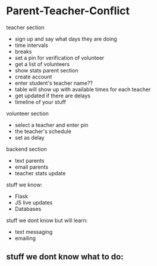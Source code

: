# Parent-Teacher-Conflict


teacher section
- sign up and say what days they are doing
- time intervals
- breaks
- set a pin for verification of volunteer
- get a list of volunteers
- show stats
parent section
- create account
- enter student's teacher name??
- table will show up with available times for each teacher
- get updated if there are delays
- timeline of your stuff

volunteer section
- select a teacher and enter pin
- the teacher's schedule
- set as delay

backend section
- text parents
- email parents
- teacher stats update


stuff we know:
- Flask
- JS live updates
- Databases


stuff we dont know but will learn:
- text messaging
- emailing

stuff we dont know what to do:
- 
